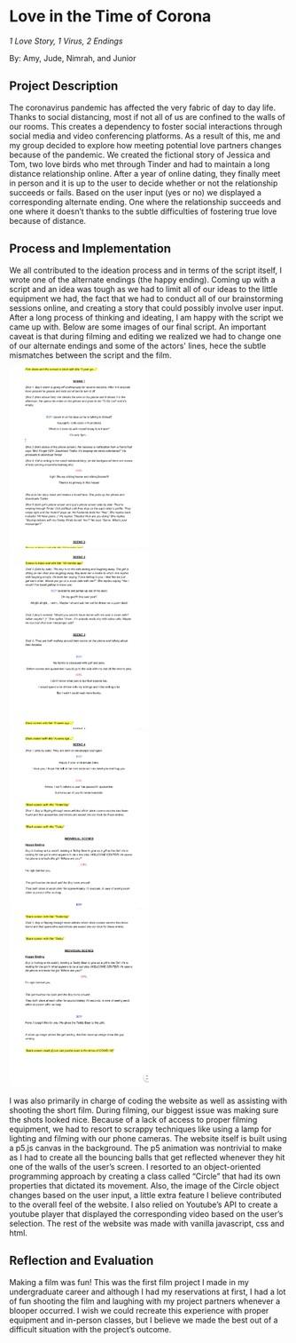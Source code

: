 # Love in the Time of Corona

*1 Love Story, 1 Virus, 2 Endings*

By: Amy, Jude, Nimrah, and Junior

## Project Description
The coronavirus pandemic has affected the very fabric of day to day life. Thanks to social distancing, most if not all of us are confined to the walls of our rooms. This creates a dependency to foster social interactions through social media and video conferencing platforms. As a result of this, me and my group decided to explore how meeting potential love partners changes because of the pandemic. We created the fictional story of Jessica and Tom, two love birds who met through Tinder and had to maintain a long distance relationship online.  After a year of online dating, they finally meet in person and it is up to the user to decide whether or not the relationship succeeds or fails. Based on the user input (yes or no) we displayed a corresponding alternate ending. One where the relationship succeeds and one where it doesn’t thanks to the subtle difficulties of fostering true love because of distance. 

## Process and Implementation
We all contributed to the ideation process and in terms of the script itself, I wrote one of the alternate endings (the happy ending).  Coming up with a script and an idea was tough as we had to limit all of our ideas to the little equipment we had, the fact that we had to conduct all of our brainstorming sessions online, and creating a story that could possibly involve user input. After a long process of thinking and ideating, I am happy with the script we came up with. Below are some images of our final script. An important caveat is that during filming and editing we realized we had to change one of our alternate endings and some of the actors' lines, hece the subtle mismatches between the script and the film. 

<img src="img/script1.jpg" style="width:50%; height:50%">
<img src="img/script2.jpg" style="width:50%; height:50%">
<img src="img/script3.jpg" style="width:50%; height:50%">
<img src="img/script4.jpg" style="width:50%; height:50%">

I was also primarily in charge of coding the website as well as assisting with shooting the short film. During filming, our biggest issue was making sure the shots looked nice. Because of a lack of access to proper filming equipment, we had to resort to scrappy techniques like using a lamp for lighting and filming with our phone cameras. The website itself is built using a p5.js canvas in the background. The p5 animation was nontrivial to make as I had to create all the bouncing balls that get reflected whenever they hit one of the walls of the user’s screen. I resorted to an object-oriented programming approach by creating a class called “Circle” that had its own properties that dictated its movement. Also, the image of the Circle object changes based on the user input, a little extra feature I believe contributed to the overall feel of the website. I also relied on Youtube’s API to create a youtube player that displayed the corresponding video based on the user’s selection. The rest of the website was made with vanilla javascript, css and html. 

## Reflection and Evaluation
Making a film was fun! This was the first film project I made in my undergraduate career and although I had my reservations at first, I had a lot of fun shooting the film and laughing with my project partners whenever a blooper occurred. I wish we could recreate this experience with proper equipment and in-person classes, but I believe we made the best out of a difficult situation with the project’s outcome.
